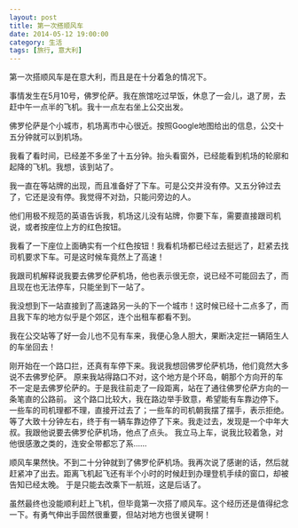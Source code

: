 ```yaml
---
layout: post
title: 第一次搭顺风车
date: 2014-05-12 19:00:00
category: 生活
tags: [旅行, 意大利]
---
```


第一次搭顺风车是在意大利，而且是在十分着急的情况下。

<!--more-->

事情发生在5月10号，佛罗伦萨。我在旅馆吃过早饭，休息了一会儿，退了房，去赶中午一点半的飞机。我十一点左右坐上公交出发。

佛罗伦萨是个小城市，机场离市中心很近。按照Google地图给出的信息，公交十五分钟就可以到机场。

我看了看时间，已经差不多坐了十五分钟。抬头看窗外，已经能看到机场的轮廓和起降的飞机。我想，该到站了。

我一直在等站牌的出现，而且准备好了下车。可是公交并没有停。又五分钟过去了，它还是没有停。我觉得不对劲，只能问旁边的人。

他们用极不规范的英语告诉我，机场这儿没有站牌，你要下车，需要直接跟司机说，或者按座位上方的红色按钮。

我看了一下座位上面确实有一个红色按钮！我看机场都已经过去挺远了，赶紧去找司机要求下车。可是这时候车竟然上了高速！

我跟司机解释说我要去佛罗伦萨机场，他也表示很无奈，说已经不可能回去了，而且现在也无法停车，只能坐到下一站了。

我没想到下一站直接到了高速路另一头的下一个城市！这时候已经十二点多了，而且我下车的地方似乎是个郊区，连个出租车都看不到。

我在公交站等了好一会儿也不见有车来，我便心急人胆大，果断决定拦一辆陌生人的车坐回去！

刚开始在一个路口拦，还真有车停下来。我说我想回佛罗伦萨机场，他们竟然大多说不去佛罗伦萨。
原来我站得路口不对，这个地方是个环岛，朝那个方向开的车不一定是去佛罗伦萨的。于是我往前走了一段距离，站在了通往佛罗伦萨方向的一条笔直的公路前。
这个路口比较大，我在路边举手致意，希望能有车靠边停下。一些车的司机理都不理，直接开过去了；一些车的司机朝我摆了摆手，表示拒绝。
等了大致十分钟左右，终于有一辆车靠边停了下来。我走过去，发现是一个中年大叔。我跟他说要去佛罗伦萨机场，他点了点头。
我立马上车，说我比较着急，对他很感激之类的，连安全带都忘了系……

顺风车果然快。不到二十分钟就到了佛罗伦萨机场。我再次说了感谢的话，然后就赶紧冲了出去。距离飞机起飞还有半个小时的时候赶到办理登机手续的窗口，却被告知已经太晚。
于是只能去改乘下一航班，这是后话了。

虽然最终也没能顺利赶上飞机，但毕竟第一次搭了顺风车。这个经历还是值得纪念一下。有勇气伸出手固然很重要，但站对地方也很关键啊！
